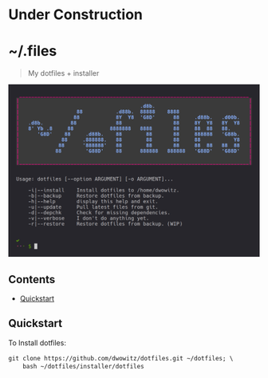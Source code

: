 # Under Construction
# **~/.files**
> My dotfiles + installer

<p align="center">
<img src="https://raw.githubusercontent.com/dwowitz/dotfiles/master/docs/dotshot.png" width="600">
</p>

## Contents
  - [Quickstart](#quickstart)


## Quickstart
To Install dotfiles:
```shell
git clone https://github.com/dwowitz/dotfiles.git ~/dotfiles; \
    bash ~/dotfiles/installer/dotfiles
```
